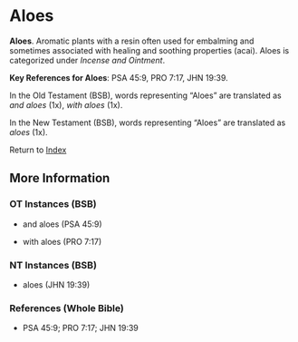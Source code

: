 # Aloes
**Aloes**. 
Aromatic plants with a resin often used for embalming and sometimes associated with healing and soothing properties (acai). 
Aloes is categorized under _Incense and Ointment_. 


**Key References for Aloes**: 
PSA 45:9, PRO 7:17, JHN 19:39. 


In the Old Testament (BSB), words representing “Aloes” are translated as 
*and aloes* (1x), *with aloes* (1x). 


In the New Testament (BSB), words representing “Aloes” are translated as 
*aloes* (1x). 


Return to [Index](00-Index.md)

## More Information

### OT Instances (BSB)

* and aloes (PSA 45:9)

* with aloes (PRO 7:17)



### NT Instances (BSB)

* aloes (JHN 19:39)



### References (Whole Bible)

* PSA 45:9; PRO 7:17; JHN 19:39



